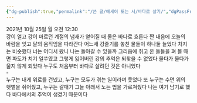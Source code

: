 ```yaml
---
{"dg-publish":true,"permalink":"/쓴 글/에세이 또는 시/바다로 살기/","dgPassFrontmatter":true}
---
```



2021년 10월 25일 월 오전 12:30
<br/>
강이 얼고 강이 마르던 계절의 냄새가 옅어질 때 물은 바다로 흐른다 짠 내음에 오늘의 바람을 잊고 달의 움직임을 따라간다 어느새 강줄기를 놓친 물들이 하나둘 늘었다 처지는 비슷했다 너는 어디서 왔니 나는 돌아갈 수 있을까 그리움에 쥐고 온 돌들을 펴 볼 때면 파도가 치기 일쑤였고 그렇게 잃어버린 강의 추억은 되찾을 수 없었다 울다가 울다가 울지 않게 되었다 누구도 처음부터 바다로 살려던 것은 아니었다<br/>
-<br/>
누구는 내게 위로를 건넸고, 누구는 모두가 겪는 일이라며 웃었다 또 누구는 수면 위의 햇볕을 쥐어줬고, 누구는 갈매기 그늘 아래서 노는 법을 가르쳐줬다 나는 여기 남기로 했다 바다에서의 추억이 생겼기 때문이다<br/>